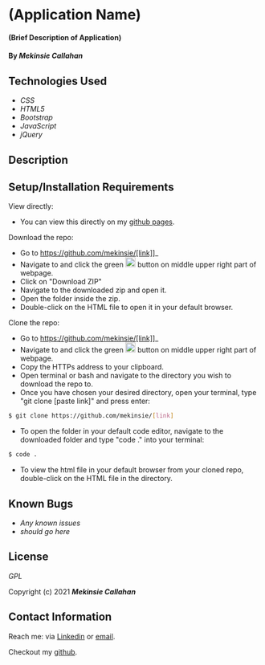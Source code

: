 # (Application Name)

#### (Brief Description of Application)

#### By _**Mekinsie Callahan**_

## Technologies Used

* _CSS_
* _HTML5_
* _Bootstrap_
* _JavaScript_
* _jQuery_

## Description

## Setup/Installation Requirements

View directly:
* You can view this directly on my <a href="https://mekinsie.github.io/[link]" target="_blank">github pages</a>.

Download the repo:
* Go to https://github.com/mekinsie/[link]]_
* Navigate to and click the green <img src="code.PNG" alt="code" height="20"> button on middle upper right part of webpage.
* Click on "Download ZIP"
* Navigate to the downloaded zip and open it.
* Open the folder inside the zip.
* Double-click on the HTML file to open it in your default browser.

Clone the repo:
* Go to https://github.com/mekinsie/[link]]_
* Navigate to and click the green <img src="code.PNG" alt="code" height="20"> button on middle upper right part of webpage.
* Copy the HTTPs address to your clipboard.
* Open terminal or bash and navigate to the directory you wish to download the repo to.
* Once you have chosen your desired directory, open your terminal, type "git clone [paste link]" and press enter:
```bash 
$ git clone https://github.com/mekinsie/[link]
```
* To open the folder in your default code editor, navigate to the downloaded folder and type "code ." into your terminal:
``` bash
$ code .
```
* To view the html file in your default browser from your cloned repo, double-click on the HTML file in the directory.
## Known Bugs

* _Any known issues_
* _should go here_

## License
_GPL_

Copyright (c) 2021 **_Mekinsie Callahan_**

## Contact Information
Reach me: via <a href="https://www.linkedin.com/in/mekinsie/" target="_blank">Linkedin</a> or <a href="mailto:mekinsie.aja@gmail.com" target="_blank">email</a></li>.

Checkout my <a href="https://github.com/mekinsie" target="_blank">github</a>.
